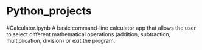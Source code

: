 # Python_projects

#Calculator.ipynb
 A basic command-line calculator app that allows the user to select different mathematical
 operations (addition, subtraction, multiplication, division) or exit the program.

